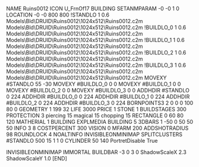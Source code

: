 NAME Ruins0012
ICON U_FrnOf17
BUILDING
SETANMPARAM -0 -0 1 0
LOCATION -0 -0 800 800
!STANDLO      1 0.6 Models\Bld\DRUID\Ruins0012\1024x512\Ruins0012.c2m Models\Bld\DRUID\Ruins0012\1024x512\Ruins0012.c2m 
!BUILDLO_0    1 0.6 Models\Bld\DRUID\Ruins0012\1024x512\Ruins0012.c2m Models\Bld\DRUID\Ruins0012\1024x512\Ruins0012.c2m 
!BUILDLO_1    1 0.6 Models\Bld\DRUID\Ruins0012\1024x512\Ruins0012.c2m Models\Bld\DRUID\Ruins0012\1024x512\Ruins0012.c2m 
!BUILDLO_2    1 0.6 Models\Bld\DRUID\Ruins0012\1024x512\Ruins0012.c2m Models\Bld\DRUID\Ruins0012\1024x512\Ruins0012.c2m 
!BUILDLO_3    1 0.6 Models\Bld\DRUID\Ruins0012\1024x512\Ruins0012.c2m Models\Bld\DRUID\Ruins0012\1024x512\Ruins0012.c2m 
MOVEXY #STANDLO   55 -30
MOVEXY #BUILDLO_0 0 0
MOVEXY #BUILDLO_1 0 0
MOVEXY #BUILDLO_2 0 0
MOVEXY #BUILDLO_3 0 0
ADDHDIR #STANDLO 0 224
ADDHDIR #BUILDLO_0 0 224
ADDHDIR #BUILDLO_1 0 224
ADDHDIR #BUILDLO_2 0 224
ADDHDIR #BUILDLO_3 0 224
BORNPOINTS3 2 0 0 0 100 80 0
GEOMETRY 1 199 32
LIFE     3000
PRICE 1 STONE 1
BUILDSTAGES 300
PROTECTION 3 piercing 15 magical 15 chopping 15
RECTANGLE    0 60 80 120
MATHERIAL 1 BUILDING
EXPLMEDIA BUILDING 5
3DBARS 1 -50 0 50 50 50
INFO 3 8
COSTPERCENT 300
VISION 0
MFARM 200
ADDSHOTRADIUS 98
ROUNDLOCK 4
NOALTINFO
INVISIBLEONMINIMAP
SPLITCLUSTERS #STANDLO 500 15 1 1 0
CYLINDER 50 140
PortretDisable True

INVISIBLEONMINIMAP
IMMORTAL
BUILDBAR -3 0 3 0
ShadowScaleX 2.3
ShadowScaleY 1.0
[END]
